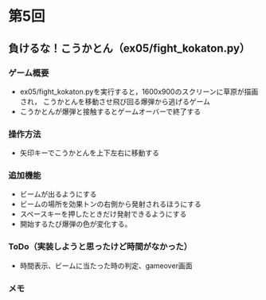 # 第5回
## 負けるな！こうかとん（ex05/fight_kokaton.py）
### ゲーム概要
- ex05/fight_kokaton.pyを実行すると，1600x900のスクリーンに草原が描画され，
こうかとんを移動させ飛び回る爆弾から逃げるゲーム
- こうかとんが爆弾と接触するとゲームオーバーで終了する
### 操作方法
- 矢印キーでこうかとんを上下左右に移動する
### 追加機能
- ビームが出るようにする
- ビームの場所を効果トンの右側から発射されるほうにする
- スペースキーを押したときだけ発射できるようにする
- 開始するたび爆弾の色が変化する。
### ToDo（実装しようと思ったけど時間がなかった）
- 時間表示、ビームに当たった時の判定、gameover画面
### メモ